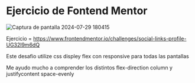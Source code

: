 # Ejercicio de Fontend Mentor

![Captura de pantalla 2024-07-29 180415](https://github.com/user-attachments/assets/5da7a0c5-0a4f-4fcd-8b7d-3b06e309c1f3)


Ejercicio = https://www.frontendmentor.io/challenges/social-links-profile-UG32l9m6dQ

Este desafio utilize css displey flex con responsive para todas las pantallas

Me ayudo mucho a comprender los distintos flex-direction column y justifycontent space-evenly
